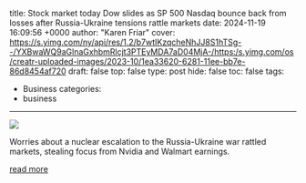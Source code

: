 title: Stock market today Dow slides as SP 500 Nasdaq bounce back from losses after Russia-Ukraine tensions rattle markets
date: 2024-11-19 16:09:56 +0000
author: "Karen Friar"
cover: https://s.yimg.com/ny/api/res/1.2/b7wtIKzqcheNhJJ8S1hTSg--/YXBwaWQ9aGlnaGxhbmRlcjt3PTEyMDA7aD04MjA-/https:/s.yimg.com/os/creatr-uploaded-images/2023-10/1ea33620-6281-11ee-bb7e-86d8454af720
draft: false
top: false
type: post
hide: false
toc: false
tags:
  - Business
categories:
  - business
---

![](https://s.yimg.com/ny/api/res/1.2/b7wtIKzqcheNhJJ8S1hTSg--/YXBwaWQ9aGlnaGxhbmRlcjt3PTEyMDA7aD04MjA-/https:/s.yimg.com/os/creatr-uploaded-images/2023-10/1ea33620-6281-11ee-bb7e-86d8454af720)

Worries about a nuclear escalation to the Russia-Ukraine war rattled markets, stealing focus from Nvidia and Walmart earnings.

[read more](https://finance.yahoo.com/news/live/stock-market-today-dow-slides-as-sp-500-nasdaq-bounce-back-from-losses-after-russia-ukraine-tensions-rattle-markets-160708549.html)
